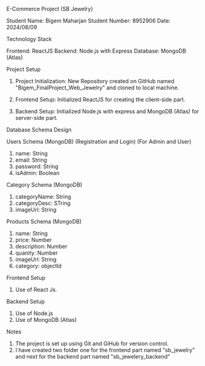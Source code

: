 E-Commerce Project (SB Jewelry)

Student Name: Bigem Maharjan
Student Number: 8952906
Date: 2024/08/09

Technology Stack

Frontend: ReactJS
Backend: Node.js with Express
Database: MongoDB (Atlas)

Project Setup

1. Project Initialization: New Repository created on GitHub named "Bigem_FinalProject_Web_Jewelry" and cloned to local machine.

2. Frontend Setup: Initialized ReactJS for creating the client-side part.

3. Backend Setup: Initialized Node.js with express and MongoDB (Atlas) for server-side part.

Database Schema Design

Users Schema (MongoDB) (Registration and Login) (For Admin and User)

1. name: String
2. email: String
3. password: String
4. isAdmin: Boolean

Category Schema (MongoDB)

1. categoryName: String
2. categoryDesc: STring
3. imageUrl: String

Products Schema (MongoDB)

1. name: String
2. price: Number
3. description: Number
4. quanity: Number
5. imageUrl: String
6. category: objectId

Frontend Setup

1. Use of React Js.

Backend Setup

1. Use of Node.js
2. Use of MongoDB (Atlas)

Notes

1. The project is set up using Git and GiHub for version control.
2. I have created two folder one for the frontend part named "sb_jewelry" and next for the backend part named "sb_jewelery_backend"

<!-- How to start my project -->
<!--
## Instructions to set up the project
1. Clone the repository.

2. Navigate to the project directory.

3. You will see two folders. Run `npm install` in each folder to install dependencies - This installs all the dependencies in the package.json or the dependencies I have installed in the project.

4. Change the MongoDB Atlas connection string with your own.

5. I have setup the nodemon so you can Run `nodemon index.js` or `node index.js` to start the backend server named "backend_sb_jewellers".

6. You can Run `npm start` to start the frontend server named "frontend_sb_jewellers".
-->

<!-- The admin can only register the other admin once he/she is logged in. Admin can perform CRUD operation in product and category after login -->

<!-- Login Credentials -->
<!-- Email: bigem@gmail.com -->
<!-- Password: bigem123 -->
